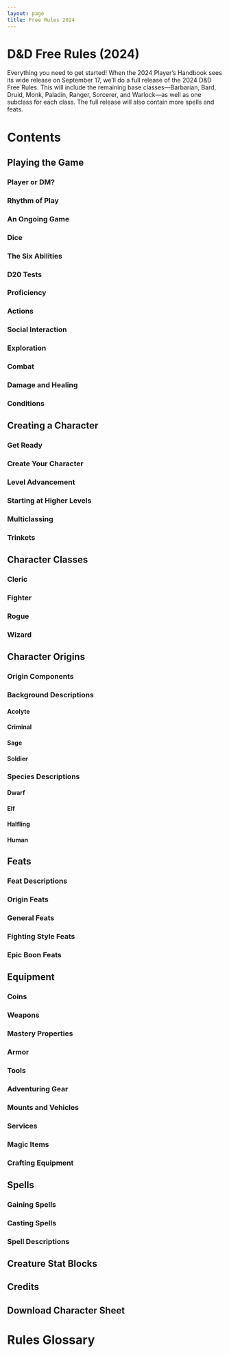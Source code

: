 ```yaml
---
layout: page
title: Free Rules 2024
---
```

# D&D Free Rules (2024)

Everything you need to get started! When the 2024 Player’s Handbook sees its wide release on September 17, we’ll do a full release of the 2024 D&D Free Rules. This will include the remaining base classes—Barbarian, Bard, Druid, Monk, Paladin, Ranger, Sorcerer, and Warlock—as well as one subclass for each class. The full release will also contain more spells and feats.

# Contents
## Playing the Game
### Player or DM?
### Rhythm of Play
### An Ongoing Game
### Dice
### The Six Abilities
### D20 Tests
### Proficiency
### Actions
### Social Interaction
### Exploration
### Combat
### Damage and Healing
### Conditions
## Creating a Character
### Get Ready
### Create Your Character
### Level Advancement
### Starting at Higher Levels
### Multiclassing
### Trinkets
## Character Classes
### Cleric
### Fighter
### Rogue
### Wizard
## Character Origins
### Origin Components
### Background Descriptions
#### Acolyte
#### Criminal
#### Sage
#### Soldier
### Species Descriptions
#### Dwarf
#### Elf
#### Halfling
#### Human
## Feats
### Feat Descriptions
### Origin Feats
### General Feats
### Fighting Style Feats
### Epic Boon Feats
## Equipment
### Coins
### Weapons
### Mastery Properties
### Armor
### Tools
### Adventuring Gear
### Mounts and Vehicles
### Services
### Magic Items
### Crafting Equipment
## Spells
### Gaining Spells
### Casting Spells
### Spell Descriptions
## Creature Stat Blocks
## Credits
## Download Character Sheet

# Rules Glossary